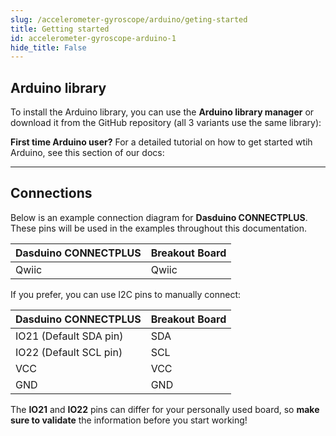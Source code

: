 ```yaml
---
slug: /accelerometer-gyroscope/arduino/geting-started 
title: Getting started
id: accelerometer-gyroscope-arduino-1 
hide_title: False
---
```


## Arduino library

To install the Arduino library, you can use the **Arduino library manager** or download it from the GitHub repository (all 3 variants use the same library):
<QuickLink  
  title="Accelerometer & Gyroscope LSM6DS 6-DOF breakout Arduino library"  
  description="Soldered-LSM6DS3-Arduino-Library"  
  url="https://github.com/SolderedElectronics/Soldered-LSM6DS3-Arduino-Library"  
/>  


<InfoBox>

**First time Arduino user?** For a detailed tutorial on how to get started wtih Arduino, see this section of our docs:

<QuickLink  
  title="Getting started with Arduino"  
  description="A full, comprehensive tutorial on how to fully set up and upload code for the first time on an Arduino board, from scratch!"  
  url="#"  
/>  

</InfoBox>

---

## Connections

Below is an example connection diagram for **Dasduino CONNECTPLUS**. These pins will be used in the examples throughout this documentation.

| **Dasduino CONNECTPLUS** | **Breakout Board** |
| ------------------------ | ------------------ |
| Qwiic                    | Qwiic              |

<InfoBox>

If you prefer, you can use I2C pins to manually connect:

| **Dasduino CONNECTPLUS** | **Breakout Board** |
| ------------------------ | ------------------ |
| IO21 (Default SDA pin)   | SDA                |
| IO22 (Default SCL pin)   | SCL                |
| VCC                      | VCC                |
| GND                      | GND                |

</InfoBox>

<WarningBox> The **IO21** and **IO22** pins can differ for your personally used board, so **make sure to validate** the information before you start working!</WarningBox>
